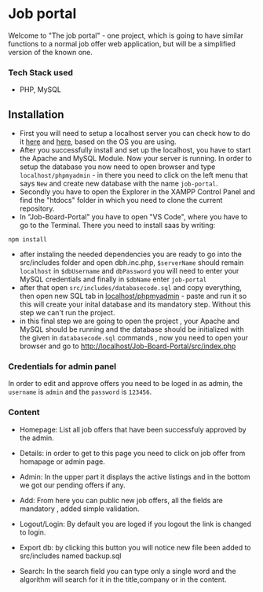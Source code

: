 # Job portal
 Welcome to "The job portal" - one project, which is going to have similar functions to a normal job offer web application, but will be a simplified version of the known one. 
 ### Tech Stack used
 - PHP, MySQL
## Installation

 - First you will need to setup a localhost server you can check how to do it [here][instalGuiWin] and [here][instalGuiLin], based on the OS you are using.
 - After you successfully install and set up the localhost, you have to start the Apache and MySQL Module. Now your server is running. In order to setup the database you now need to open browser and type `localhost/phpmyadmin` - in there you need to click on the left menu that says `New` and create new database with the name `job-portal`.
 - Secondly you have to open the Explorer in the XAMPP Control Panel and find the "htdocs" folder in which you need to clone the current repository.
 - In "Job-Board-Portal" you have to open "VS Code", where you have to go to the Terminal. There you need to install saas by writing:
 ```
 npm install
 ```
 - after instaling the needed dependencies you are ready to go into the src/includes folder and open dbh.inc.php, `$serverName` should remain `localhost` in `$dbUsername` and `dbPassword` you will need to enter your MySQL credentials and finally in `$dbName` enter `job-portal`
 - after that open `src/includes/databasecode.sql` and copy everything, then open new SQL tab in [localhost/phpmyadmin][phpAdmin] - paste and run it so this will create your inital database and its mandatory step. Without this step we can't run the project.
 - in this final step we are going to open the project , your Apache and MySQL should be running and the database should be initialized with the given in `databasecode.sql` commands , now you need to open your browser and go to [http://localhost/Job-Board-Portal/src/index.php][localhost]
 ### Credentials for admin panel
In order to edit and approve offers you need to be loged in as admin, the `username` is `admin` and the `password` is `123456`.



### Content

 - Homepage: List all job offers that have been successfuly approved by the admin.
 - Details: in order to get to this page you need to click on job offer from homapage or admin page.
 - Admin: In the upper part it displays the active listings and in the bottom we got our pending offers if any.
 - Add: From here you can public new job offers, all the fields are mandatory , added simple validation.
 - Logout/Login: By default you are loged if you logout the link is changed to login.
 - Export db: by clicking this button you will notice new file been added to src/includes named backup.sql 
 - Search: In the search field you can type only a single word and the algorithm will search for it in the title,company or in the content.
 

   [instalGuiWin]: <https://www.ionos.com/digitalguide/server/tools/xampp-tutorial-create-your-own-local-test-server/>
   [instalGuiLin]: <https://www.digitalocean.com/community/tutorials/how-to-install-linux-apache-mysql-php-lamp-stack-ubuntu-18-04>
   [localhost]: <http://localhost/job-portal/Job-Board-Portal/src/index.php>
   [phpAdmin]: <http://localhost/phpmyadmin>